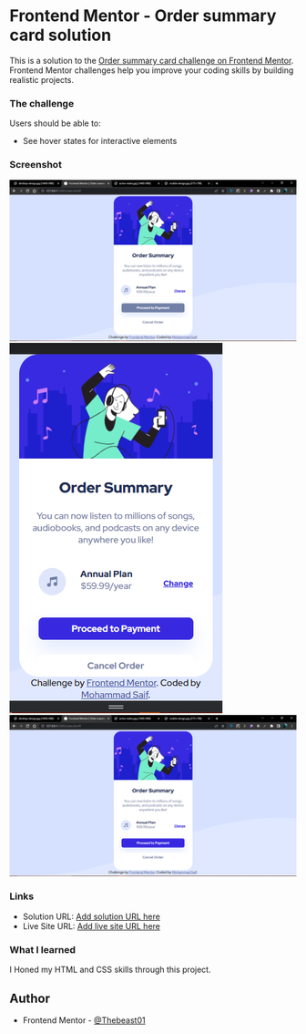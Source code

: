 # Frontend Mentor - Order summary card solution

This is a solution to the [Order summary card challenge on Frontend Mentor](https://www.frontendmentor.io/challenges/order-summary-component-QlPmajDUj). Frontend Mentor challenges help you improve your coding skills by building realistic projects.

### The challenge

Users should be able to:

- See hover states for interactive elements

### Screenshot

![Active State](./screenshots/active-state.png)
![Mobile View](./screenshots/mobile-view.png)
![Desktop View](./screenshots/desktop-view.png)

### Links

- Solution URL: [Add solution URL here](https://github.com/Thebeast01/order-summary-component-main)
- Live Site URL: [Add live site URL here](https://thebeast01.github.io/order-summary-component-main/)

### What I learned

I Honed my HTML and CSS skills through this project.

## Author

- Frontend Mentor - [@Thebeast01](https://www.frontendmentor.io/profile/Thebeast01)
